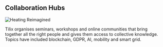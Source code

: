 ## Collaboration Hubs
![Heating Reimagined][1]

Tilix organises seminars, workshops and online communities that bring together all the right people and gives them access to collective knowledge. Topics have included blockchain, GDPR, AI, mobility and smart grid.

[1]: http://www.tilix.uk.s3.amazonaws.com/img/heating-reimagined.png
[more]: /2018/07/21/open-innovation
